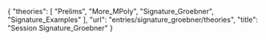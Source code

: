 {
    "theories": [
        "Prelims",
        "More_MPoly",
        "Signature_Groebner",
        "Signature_Examples"
    ],
    "url": "entries/signature_groebner/theories",
    "title": "Session Signature_Groebner"
}